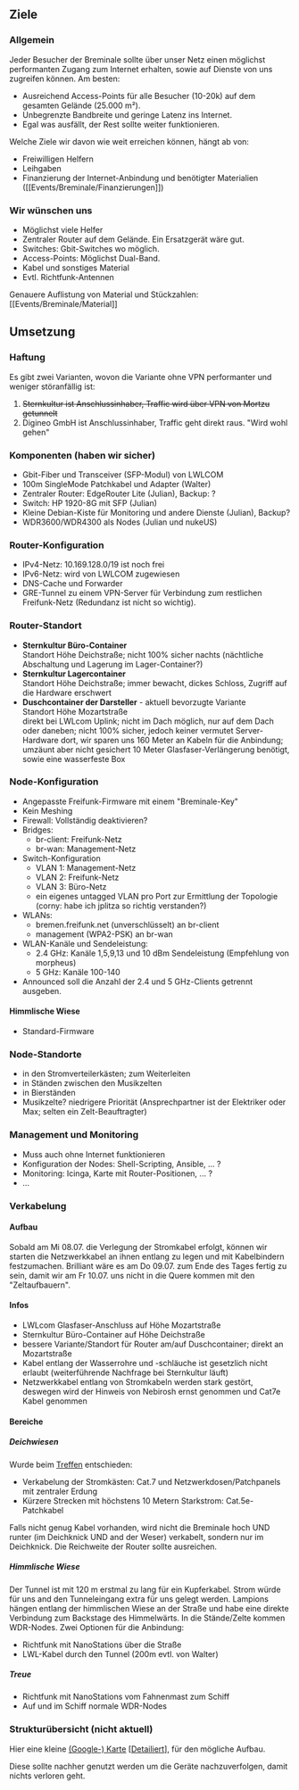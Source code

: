 ## Ziele

### Allgemein

Jeder Besucher der Breminale sollte über unser Netz einen möglichst performanten Zugang zum Internet erhalten, sowie auf Dienste von uns zugreifen können. Am besten:

* Ausreichend Access-Points für alle Besucher (10-20k) auf dem gesamten Gelände (25.000 m²).
* Unbegrenzte Bandbreite und geringe Latenz ins Internet.
* Egal was ausfällt, der Rest sollte weiter funktionieren.

Welche Ziele wir davon wie weit erreichen können, hängt ab von:
* Freiwilligen Helfern
* Leihgaben
* Finanzierung der Internet-Anbindung und benötigter Materialien ([[Events/Breminale/Finanzierungen]])

### Wir wünschen uns

* Möglichst viele Helfer
* Zentraler Router auf dem Gelände. Ein Ersatzgerät wäre gut.
* Switches: Gbit-Switches wo möglich.
* Access-Points: Möglichst Dual-Band.
* Kabel und sonstiges Material
* Evtl. Richtfunk-Antennen

Genauere Auflistung von Material und Stückzahlen:
[[Events/Breminale/Material]]

## Umsetzung

### Haftung

Es gibt zwei Varianten, wovon die Variante ohne VPN performanter und weniger störanfällig ist:

1. ~~Sternkultur ist Anschlussinhaber, Traffic wird über VPN von Mortzu getunnelt~~
2. Digineo GmbH ist Anschlussinhaber, Traffic geht direkt raus. "Wird wohl gehen"

### Komponenten (haben wir sicher)

* Gbit-Fiber und Transceiver (SFP-Modul) von LWLCOM
* 100m SingleMode Patchkabel und Adapter (Walter)
* Zentraler Router: EdgeRouter Lite (Julian), Backup: ?
* Switch: HP 1920-8G mit SFP (Julian)
* Kleine Debian-Kiste für Monitoring und andere Dienste (Julian), Backup?
* WDR3600/WDR4300 als Nodes (Julian und nukeUS)

### Router-Konfiguration

* IPv4-Netz: 10.169.128.0/19 ist noch frei
* IPv6-Netz: wird von LWLCOM zugewiesen
* DNS-Cache und Forwarder
* GRE-Tunnel zu einem VPN-Server für Verbindung zum restlichen Freifunk-Netz (Redundanz ist nicht so wichtig).

### Router-Standort
* **Sternkultur Büro-Container**  
  Standort Höhe Deichstraße; nicht 100% sicher nachts (nächtliche Abschaltung und Lagerung im Lager-Container?)
* **Sternkultur Lagercontainer**  
  Standort Höhe Deichstraße; immer bewacht, dickes Schloss, Zugriff auf die Hardware erschwert
* **Duschcontainer der Darsteller** - aktuell bevorzugte Variante  
  Standort Höhe Mozartstraße  
  direkt bei LWLcom Uplink; nicht im Dach möglich, nur auf dem Dach oder daneben; nicht 100% sicher, jedoch keiner vermutet Server-Hardware dort, wir sparen uns 160 Meter an Kabeln für die Anbindung; umzäunt aber nicht gesichert
  10 Meter Glasfaser-Verlängerung benötigt, sowie eine wasserfeste Box 

### Node-Konfiguration

* Angepasste Freifunk-Firmware mit einem "Breminale-Key"
* Kein Meshing
* Firewall: Vollständig deaktivieren?
* Bridges:
  * br-client: Freifunk-Netz
  * br-wan: Management-Netz
* Switch-Konfiguration
  * VLAN 1: Management-Netz
  * VLAN 2: Freifunk-Netz
  * VLAN 3: Büro-Netz
  * ein eigenes untagged VLAN pro Port zur Ermittlung der Topologie (corny: habe ich jplitza so richtig verstanden?)
* WLANs:
  * bremen.freifunk.net (unverschlüsselt) an br-client
  * management (WPA2-PSK) an br-wan
* WLAN-Kanäle und Sendeleistung:
  * 2.4 GHz: Kanäle 1,5,9,13 und 10 dBm Sendeleistung (Empfehlung von morpheus)
  * 5 GHz: Kanäle 100-140
* Announced soll die Anzahl der 2.4 und 5 GHz-Clients getrennt ausgeben.

#### Himmlische Wiese
* Standard-Firmware

### Node-Standorte
* in den Stromverteilerkästen; zum Weiterleiten
* in Ständen zwischen den Musikzelten
* in Bierständen
* Musikzelte? niedrigere Priorität (Ansprechpartner ist der Elektriker oder Max; selten ein Zelt-Beauftragter)

### Management und Monitoring

* Muss auch ohne Internet funktionieren
* Konfiguration der Nodes: Shell-Scripting, Ansible, ... ?
* Monitoring: Icinga, Karte mit Router-Positionen, ... ?
* ...

### Verkabelung

#### Aufbau
Sobald am Mi 08.07. die Verlegung der Stromkabel erfolgt, können wir starten die Netzwerkkabel an ihnen entlang zu legen und mit Kabelbindern festzumachen. Brilliant wäre es am Do 09.07. zum Ende des Tages fertig zu sein, damit wir am Fr 10.07. uns nicht in die Quere kommen mit den "Zeltaufbauern".

#### Infos
* LWLcom Glasfaser-Anschluss auf Höhe Mozartstraße
* Sternkultur Büro-Container auf Höhe Deichstraße
* bessere Variante/Standort für Router am/auf Duschcontainer; direkt an Mozartstraße
* Kabel entlang der Wasserrohre und -schläuche ist gesetzlich nicht erlaubt (weiterführende Nachfrage bei Sternkultur läuft)
* Netzwerkkabel entlang von Stromkabeln werden stark gestört, deswegen wird der Hinweis von Nebirosh ernst genommen und Cat7e Kabel genommen

#### Bereiche

##### Deichwiesen

Wurde beim [Treffen](/Events/Breminale/Treffen/2015_06_15-viertes-Breminale-Treffen) entschieden:

* Verkabelung der Stromkästen: Cat.7 und Netzwerkdosen/Patchpanels mit zentraler Erdung
* Kürzere Strecken mit höchstens 10 Metern Starkstrom: Cat.5e-Patchkabel

Falls nicht genug Kabel vorhanden, wird nicht die Breminale hoch UND runter (im Deichknick UND and der Weser) verkabelt, sondern nur im Deichknick. Die Reichweite der Router sollte ausreichen.

##### Himmlische Wiese
Der Tunnel ist mit 120 m erstmal zu lang für ein Kupferkabel.
Strom würde für uns and den Tunneleingang extra für uns gelegt werden.
Lampions hängen entlang der himmlischen Wiese an der Straße und habe eine direkte Verbindung zum Backstage des Himmelwärts. In die Stände/Zelte kommen WDR-Nodes. Zwei Optionen für die Anbindung:
* Richtfunk mit NanoStations über die Straße
* LWL-Kabel durch den Tunnel (200m evtl. von Walter)

##### Treue
* Richtfunk mit NanoStations vom Fahnenmast zum Schiff
* Auf und im Schiff normale WDR-Nodes

### Strukturübersicht (nicht aktuell)
Hier eine kleine [(Google-) Karte](https://www.google.de/maps/@53.0708917,8.8166142,16z/data=!3m1!4b1!4m2!6m1!1szLIdiavRRcUY.kHkfMt2Tp8Dk?hl=de) [[Detailiert](https://www.google.com/maps/d/edit?mid=zLIdiavRRcUY.kHkfMt2Tp8Dk)], für den mögliche Aufbau.

Diese sollte nachher genutzt werden um die Geräte nachzuverfolgen, damit nichts verloren geht.
